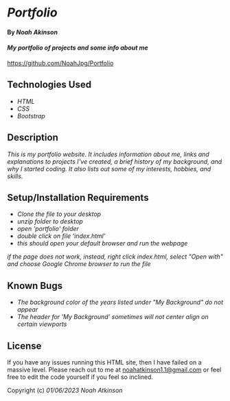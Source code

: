 # _Portfolio_

#### By _**Noah Akinson**_

#### _My portfolio of projects and some info about me_

https://github.com/NoahJpg/Portfolio

## Technologies Used

* _HTML_
* _CSS_
* _Bootstrap_

## Description

_This is my portfolio website. It includes information about me, links and explanations to projects I've created, a brief history of my background, and why I started coding. It also lists out some of my interests, hobbies, and skills._

## Setup/Installation Requirements

* _Clone the file to your desktop_
* _unzip folder to desktop_
* _open 'portfolio' folder_
* _double click on file 'index.html'_
* _this should open your default browser and run the webpage_

_if the page does not work, instead, right click index.html, select "Open with" and choose Google Chrome browser to run the file_

## Known Bugs

* _The background color of the years listed under "My Background" do not appear_
* _The header for 'My Background' sometimes will not center align on certain viewports_


## License

If you have any issues running this HTML site, then I have failed on a massive level. Please reach out to me at noahatkinson1.1@gmail.com or feel free to edit the code yourself if you feel so inclined.

Copyright (c) _01/06/2023_ _Noah Atkinson_
